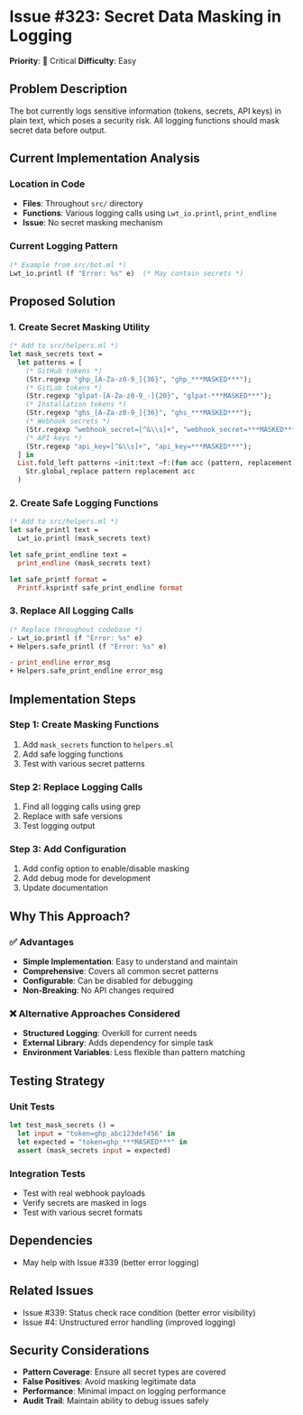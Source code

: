 # Issue #323: Secret Data Masking in Logging

**Priority**: :rotating_light: Critical
**Difficulty**: Easy

## Problem Description

The bot currently logs sensitive information (tokens, secrets, API keys) in plain text, which poses a security risk. All logging functions should mask secret data before output.

## Current Implementation Analysis

### Location in Code
- **Files**: Throughout `src/` directory
- **Functions**: Various logging calls using `Lwt_io.printl`, `print_endline`
- **Issue**: No secret masking mechanism

### Current Logging Pattern
```ocaml
(* Example from src/bot.ml *)
Lwt_io.printl (f "Error: %s" e)  (* May contain secrets *)
```

## Proposed Solution

### 1. Create Secret Masking Utility
```ocaml
(* Add to src/helpers.ml *)
let mask_secrets text =
  let patterns = [
    (* GitHub tokens *)
    (Str.regexp "ghp_[A-Za-z0-9_]{36}", "ghp_***MASKED***");
    (* GitLab tokens *)
    (Str.regexp "glpat-[A-Za-z0-9_-]{20}", "glpat-***MASKED***");
    (* Installation tokens *)
    (Str.regexp "ghs_[A-Za-z0-9_]{36}", "ghs_***MASKED***");
    (* Webhook secrets *)
    (Str.regexp "webhook_secret=[^&\\s]+", "webhook_secret=***MASKED***");
    (* API keys *)
    (Str.regexp "api_key=[^&\\s]+", "api_key=***MASKED***");
  ] in
  List.fold_left patterns ~init:text ~f:(fun acc (pattern, replacement) ->
    Str.global_replace pattern replacement acc
  )
```

### 2. Create Safe Logging Functions
```ocaml
(* Add to src/helpers.ml *)
let safe_printl text =
  Lwt_io.printl (mask_secrets text)

let safe_print_endline text =
  print_endline (mask_secrets text)

let safe_printf format =
  Printf.ksprintf safe_print_endline format
```

### 3. Replace All Logging Calls
```ocaml
(* Replace throughout codebase *)
- Lwt_io.printl (f "Error: %s" e)
+ Helpers.safe_printl (f "Error: %s" e)

- print_endline error_msg
+ Helpers.safe_print_endline error_msg
```

## Implementation Steps

### Step 1: Create Masking Functions
1. Add `mask_secrets` function to `helpers.ml`
2. Add safe logging functions
3. Test with various secret patterns

### Step 2: Replace Logging Calls
1. Find all logging calls using grep
2. Replace with safe versions
3. Test logging output

### Step 3: Add Configuration
1. Add config option to enable/disable masking
2. Add debug mode for development
3. Update documentation

## Why This Approach?

### :white_check_mark: Advantages
- **Simple Implementation**: Easy to understand and maintain
- **Comprehensive**: Covers all common secret patterns
- **Configurable**: Can be disabled for debugging
- **Non-Breaking**: No API changes required

### :x: Alternative Approaches Considered
- **Structured Logging**: Overkill for current needs
- **External Library**: Adds dependency for simple task
- **Environment Variables**: Less flexible than pattern matching

## Testing Strategy

### Unit Tests
```ocaml
let test_mask_secrets () =
  let input = "token=ghp_abc123def456" in
  let expected = "token=ghp_***MASKED***" in
  assert (mask_secrets input = expected)
```

### Integration Tests
- Test with real webhook payloads
- Verify secrets are masked in logs
- Test with various secret formats

## Dependencies

- May help with Issue #339 (better error logging)

## Related Issues

- Issue #339: Status check race condition (better error visibility)
- Issue #4: Unstructured error handling (improved logging)

## Security Considerations

- **Pattern Coverage**: Ensure all secret types are covered
- **False Positives**: Avoid masking legitimate data
- **Performance**: Minimal impact on logging performance
- **Audit Trail**: Maintain ability to debug issues safely
